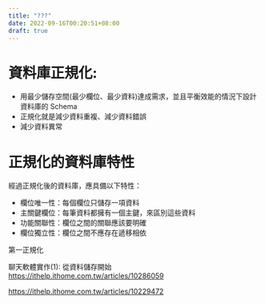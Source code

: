 ```yaml
---
title: "???"
date: 2022-09-16T00:20:51+08:00
draft: true
---
```



# 資料庫正規化:
  - 用最少儲存空間(最少欄位、最少資料)達成需求，並且平衡效能的情況下設計資料庫的 Schema 
  - 正規化就是減少資料重複、減少資料錯誤
  - 減少資料異常

  
# 正規化的資料庫特性
經過正規化後的資料庫，應具備以下特性：

- 欄位唯一性：每個欄位只儲存一項資料
- 主關鍵欄位：每筆資料都擁有一個主鍵，來區別這些資料
- 功能關聯性：欄位之間的關聯應該要明確
- 欄位獨立性：欄位之間不應存在遞移相依






第一正規化


  
  
聊天軟體實作(1): 從資料儲存開始
https://ithelp.ithome.com.tw/articles/10286059


https://ithelp.ithome.com.tw/articles/10229472

